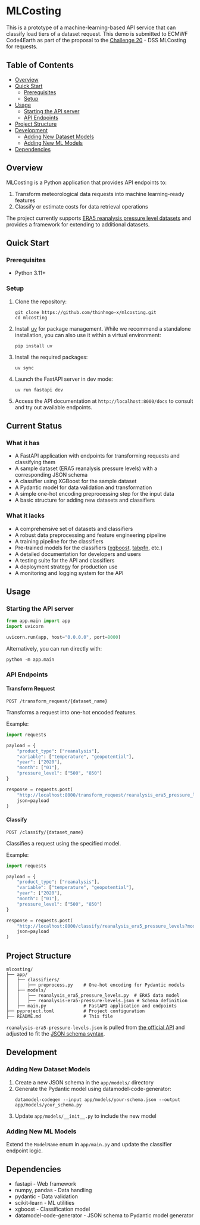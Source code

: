 # MLCosting

This is a prototype of a machine-learning-based API service that can classify load tiers of a dataset request. This demo is submitted to ECMWF Code4Earth as part of the proposal to the [Challenge 20](https://github.com/ECMWFCode4Earth/Challenges_2025/issues/12) - DSS MLCosting for requests.

## Table of Contents
- [Overview](#overview)
- [Quick Start](#quick-start)
    - [Prerequisites](#prerequisites)
    - [Setup](#setup)
- [Usage](#usage)
    - [Starting the API server](#starting-the-api-server)
    - [API Endpoints](#api-endpoints)
- [Project Structure](#project-structure)
- [Development](#development)
    - [Adding New Dataset Models](#adding-new-dataset-models)
    - [Adding New ML Models](#adding-new-ml-models)
- [Dependencies](#dependencies)

## Overview

MLCosting is a Python application that provides API endpoints to:
1. Transform meteorological data requests into machine learning-ready features
2. Classify or estimate costs for data retrieval operations

The project currently supports [ERA5 reanalysis pressure level datasets](https://cds.climate.copernicus.eu/datasets/reanalysis-era5-pressure-levels?tab=download) and provides a framework for extending to additional datasets.

## Quick Start

### Prerequisites

- Python 3.11+

### Setup

1. Clone the repository:
   ```
   git clone https://github.com/thinhngo-x/mlcosting.git
   cd mlcosting
   ```

2. Install [uv](https://docs.astral.sh/uv/getting-started/installation/) for package management. While we recommend a standalone installation, you can also use it within a virtual environment:
   ```
   pip install uv
   ```
3. Install the required packages:
   ```
   uv sync
   ```
4. Launch the FastAPI server in dev mode:
   ```
   uv run fastapi dev
   ```
5. Access the API documentation at `http://localhost:8000/docs` to consult and try out available endpoints.

## Current Status
### What it has
- A FastAPI application with endpoints for transforming requests and classifying them
- A sample dataset (ERA5 reanalysis pressure levels) with a corresponding JSON schema
- A classifier using XGBoost for the sample dataset
- A Pydantic model for data validation and transformation
- A simple one-hot encoding preprocessing step for the input data
- A basic structure for adding new datasets and classifiers
### What it lacks
- A comprehensive set of datasets and classifiers
- A robust data preprocessing and feature engineering pipeline
- A training pipeline for the classifiers
- Pre-trained models for the classifiers ([xgboost](https://xgboost.readthedocs.io/en/release_3.0.0/), [tabpfn](https://github.com/PriorLabs/TabPFN), etc.)
- A detailed documentation for developers and users
- A testing suite for the API and classifiers
- A deployment strategy for production use
- A monitoring and logging system for the API

## Usage

### Starting the API server

```python
from app.main import app
import uvicorn

uvicorn.run(app, host="0.0.0.0", port=8000)
```

Alternatively, you can run directly with:

```
python -m app.main
```

### API Endpoints

#### Transform Request

```
POST /transform_request/{dataset_name}
```

Transforms a request into one-hot encoded features.

Example:
```python
import requests

payload = {
    "product_type": ["reanalysis"],
    "variable": ["temperature", "geopotential"],
    "year": ["2020"],
    "month": ["01"],
    "pressure_level": ["500", "850"]
}

response = requests.post(
    "http://localhost:8000/transform_request/reanalysis_era5_pressure_levels", 
    json=payload
)
```

#### Classify

```
POST /classify/{dataset_name}
```

Classifies a request using the specified model.

Example:
```python
import requests

payload = {
    "product_type": ["reanalysis"],
    "variable": ["temperature", "geopotential"],
    "year": ["2020"],
    "month": ["01"],
    "pressure_level": ["500", "850"]
}

response = requests.post(
    "http://localhost:8000/classify/reanalysis_era5_pressure_levels?model_name=xgboost", 
    json=payload
)
```

## Project Structure

```
mlcosting/
├── app/
│   ├── classifiers/
│   │   ├── preprocess.py    # One-hot encoding for Pydantic models
│   ├── models/
│   │   ├── reanalysis_era5_pressure_levels.py  # ERA5 data model
│   │   ├── reanalysis-era5-pressure-levels.json # Schema definition
│   ├── main.py              # FastAPI application and endpoints
├── pyproject.toml           # Project configuration
├── README.md                # This file
```
`reanalysis-era5-pressure-levels.json` is pulled from [the official API](https://cds.climate.copernicus.eu/api/retrieve/v1/processes/reanalysis-era5-pressure-levels) and adjusted to fit the [JSON schema syntax](https://koxudaxi.github.io/datamodel-code-generator/jsonschema/).

## Development

### Adding New Dataset Models

1. Create a new JSON schema in the `app/models/` directory
2. Generate the Pydantic model using datamodel-code-generator:
   ```
   datamodel-codegen --input app/models/your-schema.json --output app/models/your_schema.py
   ```
3. Update `app/models/__init__.py` to include the new model

### Adding New ML Models

Extend the `ModelName` enum in `app/main.py` and update the classifier endpoint logic.

## Dependencies

- fastapi - Web framework
- numpy, pandas - Data handling
- pydantic - Data validation
- scikit-learn - ML utilities
- xgboost - Classification model
- datamodel-code-generator - JSON schema to Pydantic model generator
